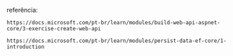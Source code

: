 referência:

    https://docs.microsoft.com/pt-br/learn/modules/build-web-api-aspnet-core/3-exercise-create-web-api

    https://docs.microsoft.com/pt-br/learn/modules/persist-data-ef-core/1-introduction